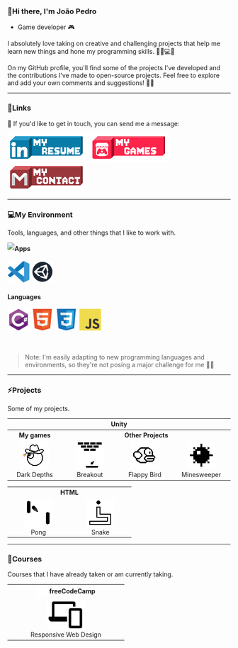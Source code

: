 ### 👋Hi there, I'm João Pedro

- Game developer 🎮

I absolutely love taking on creative and challenging projects that help me learn new things and hone my programming skills. 💪🏼💻🚀

On my GitHub profile, you'll find some of the projects I've developed and the contributions I've made to open-source projects. Feel free to explore and add your own comments and suggestions! 🙌🏼

<hr>

### 📩Links

📧 If you'd like to get in touch, you can send me a message:

<div>
 <a href="https://www.linkedin.com/in/jpmunhozoliveira/"><img src="resources/icons/contacts/linkedIn.png" alt="Link LinkedIn" height="64"/></a>
 <a href="https://jaoophez.itch.io/"><img src="resources/icons/contacts/itchio.png" alt="Link Itch.io" height="64"/></a>
 <a href="mailto:jpmunhozoliveira@gmail.com"><img src="resources/icons/contacts/gmail.png" alt="Link Gmail" height="64"/></a>
 </div>

<hr>

### 💻My Environment

Tools, languages, and other things that I like to work with.


<a href="#"><img align="left" src="https://github-readme-stats.vercel.app/api/top-langs/?username=JpMunhozOliveira&hide=ShaderLab,HLSL&theme=transparent&hide_border=true&card_width=400" /></a>

<div align="right">
 <div align="left">
 <h4> Apps </h4>
 <a href="#"><img src="resources/icons/tools/vscode/vscode-original.svg" alt="VS Code Logo" width="50" height="50"></a>
 <a href="#"><img src="resources/icons/tools/unity/unity.svg" alt="Unity Logo" width="50" height="50"></a>
 <h4> Languages </h4>
 <a href="#"><img src="resources/icons/programming/csharp/csharp-original.svg" alt="C sharp" width="50" height="50"></a>
 <a href="#"><img src="resources/icons/programming/html5/html5-original.svg" alt="Html" width="50" height="50"></a>
 <a href="#"><img src="resources/icons/programming/css3/css3-original.svg" alt="Css" width="50" height="50"></a>
 <a href="#"><img src="resources/icons/programming/javascript/javascript-original.svg" alt="JavaScript" width="50" height="50"></a>
 </div>
</div>

<br>
<br>

>Note: I'm easily adapting to new programming languages and environments, so they're not posing a major challenge for me 📖💡

<hr>

### ⚡Projects

Some of my projects.

<div align="center">
 <table>
  
 <!------------------------Header Unity------------------------->
  
  <tr>
   <th colspan="5"> Unity </th>
  </tr>

  <tr>
   <th colspan="1">My games</th>

   <th colspan="3">Other Projects</th>
  </tr>
  
 <!-----------------------Projects Unity------------------------>
  
  <tr>
    <td align="center" width="126">
      <a href="https://github.com/JpMunhozOliveira/Dark-Depths">
       <picture>
         <source media="(prefers-color-scheme: dark)" srcset="resources/images/Projects/DarkDepthsIconLight.png">
         <img src="resources/images/Projects/DarkDepthsIconDark.png" width="64" alt="Dark depths Icon">
       </picture>
      </a>
      <br>Dark Depths
   </td>
   
   <td align="center" width="126">
      <a href="https://github.com/JpMunhozOliveira/Breakout-Unity-Csharp">
       <picture>
         <source media="(prefers-color-scheme: dark)" srcset="resources/images/Projects/BreakoutIconLight.png">
         <img src="resources/images/Projects/BreakoutIconDark.png" width="64" alt="Breakout Icon">
       </picture>
      </a>
      <br>Breakout
   </td>
  
   <td align="center" width="126">
      <a href="https://github.com/JpMunhozOliveira/Flappy-Bird">
       <picture>
         <source media="(prefers-color-scheme: dark)" srcset="resources/images/Projects/FlappyIconLight.png">
         <img src="resources/images/Projects/FlappyIconDark.png" width="64" alt="Flappy Bird Icon">
       </picture>
      </a>
      <br>Flappy Bird
   </td>
   
   <td align="center" width="126">
      <a href="https://github.com/JpMunhozOliveira/Minesweeper-Unity-Csharp">
       <picture>
         <source media="(prefers-color-scheme: dark)" srcset="resources/images/Projects/MinesweeperIconLight.png">
         <img src="resources/images/Projects/MinesweeperIconDark.png" width="64" alt="Minesweeper Icon">
       </picture>
      </a>
      <br>Minesweeper
   </td>
  </tr>
 </table>

<!-----------------------Header HTML------------------------>
<table>
 <tr>
   <th colspan="3"> HTML </th>
 </tr>
 <tr>
  
  <td align="center" width="126">
      <a href="https://github.com/JpMunhozOliveira/Pong-Html5-Js">
       <picture>
         <source media="(prefers-color-scheme: dark)" srcset="resources/images/Projects/PongIconLight.png">
         <img src="resources/images/Projects/PongIconDark.png" width="64" alt="Pong Icon">
       </picture>
      </a>
      <br>Pong
   </td>
  
   <td align="center" width="126">
      <a href="https://github.com/JpMunhozOliveira/Snake-Html5-Js">
       <picture>
         <source media="(prefers-color-scheme: dark)" srcset="resources/images/Projects/SnakeIconLight.png">
         <img src="resources/images/Projects/SnakeIconDark.png" width="64" alt="Snake Icon">
       </picture>
      </a>
      <br>Snake
   </td>
  
 </tr>
</table>
 
</div>
 
<hr>

### 🏫Courses

Courses that I have already taken or am currently taking.

<div align="center">
 <table>
  
 <!------------------------Header------------------------->
  
  <tr>
   <th colspan="1"><a href="#"><img src="resources/icons/courses/freecodecamp/fcc_primary_small.svg" width="25" height="25" align="center"></a> freeCodeCamp </th>
  </tr>
  
 <!-----------------------Projects------------------------>
  
  <tr>
   <td align="center" width="250">
      <a href="https://github.com/JpMunhozOliveira/Responsive-Web-Design/blob/main/README.md">
       <picture>
         <source media="(prefers-color-scheme: dark)" srcset="resources/icons/courses/freecodecamp/Web_Development_Icon_Light.png">
         <img src="resources/icons/courses/freecodecamp/Web_Development_Icon_Dark.png" width="86.22">
       </picture>
      </a>
      <br>Responsive Web Design
   </td>
  </tr>
  
 </table>
</div>

